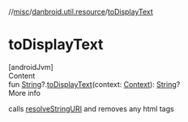 //[misc](../index.md)/[danbroid.util.resource](index.md)/[toDisplayText](to-display-text.md)



# toDisplayText  
[androidJvm]  
Content  
fun [String](https://kotlinlang.org/api/latest/jvm/stdlib/kotlin/-string/index.html)?.[toDisplayText](to-display-text.md)(context: [Context](https://developer.android.com/reference/kotlin/android/content/Context.html)): [String](https://kotlinlang.org/api/latest/jvm/stdlib/kotlin/-string/index.html)?  
More info  


calls [resolveStringURI](resolve-string-u-r-i.md) and removes any html tags

  



